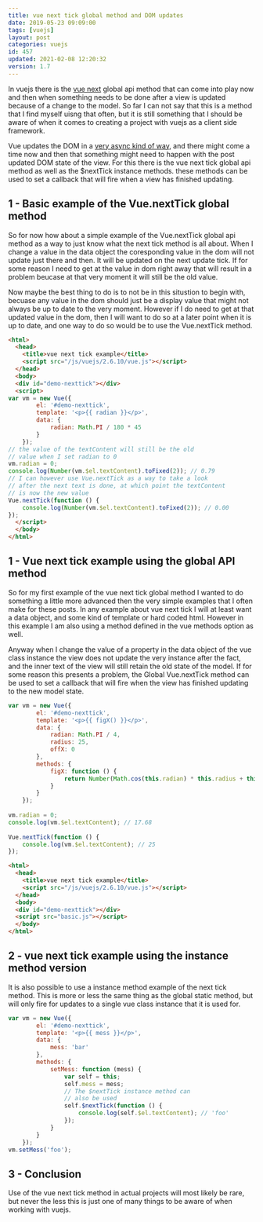 ```yaml
---
title: vue next tick global method and DOM updates
date: 2019-05-23 09:09:00
tags: [vuejs]
layout: post
categories: vuejs
id: 457
updated: 2021-02-08 12:20:32
version: 1.7
---
```


In vuejs there is the [vue next](https://vuejsdevelopers.com/2019/01/22/vue-what-is-next-tick/) global api method that can come into play now and then when something needs to be done after a view is updated because of a change to the model. So far I can not say that this is a method that I find myself uisng that often, but it is still something that I should be aware of when it comes to creating a project with vuejs as a client side framework.

Vue updates the DOM in a [very async kind of way](https://vuejs.org/v2/guide/reactivity.html#Async-Update-Queue), and there might come a time now and then that something might need to happen with the post updated DOM state of the view. For this there is the vue next tick global api method as well as the $nextTick instance methods. these methods can be used to set a callback that will fire when a view has finished updating.

<!-- more -->

## 1 - Basic example of the Vue.nextTick global method

So for now how about a simple example of the Vue.nextTick global api method as a way to just know what the next tick method is all about. When I change a value in the data object the coresponding value in the dom will not update just there and then. It will be updated on the next update tick. If for some reason I need to get at the value in dom right away that will result in a problem beucase at that very moment it will still be the old value. 

Now maybe the best thing to do is to not be in this situstion to begin with, becuase any value in the dom should just be a display value that might not always be up to date to the very moment. However if I do need to get at that updated value in the dom, then I will want to do so at a later point when it is up to date, and one way to do so would be to use the Vue.nextTick method.

```html
<html>
  <head>
    <title>vue next tick example</title>
    <script src="/js/vuejs/2.6.10/vue.js"></script>
  </head>
  <body>
  <div id="demo-nexttick"></div>
  <script>
var vm = new Vue({
        el: '#demo-nexttick',
        template: '<p>{{ radian }}</p>',
        data: {
            radian: Math.PI / 180 * 45
        }
    });
// the value of the textContent will still be the old
// value when I set radian to 0
vm.radian = 0;
console.log(Number(vm.$el.textContent).toFixed(2)); // 0.79
// I can however use Vue.nextTick as a way to take a look
// after the next text is done, at which point the textContent
// is now the new value
Vue.nextTick(function () {
    console.log(Number(vm.$el.textContent).toFixed(2)); // 0.00
});
  </script>
  </body>
</html>
```

## 1 - Vue next tick example using the global API method

So for my first example of the vue next tick global method I wanted to do something a little more advanced then the very simple examples that I often make for these posts. In any example about vue next tick I will at least want a data object, and some kind of template or hard coded html. However in this example I am also using a method defined in the vue methods option as well.

Anyway when I change the value of a property in the data object of the vue class instance the view does not update the very instance after the fact, and the inner text of the view will still retain the old state of the model. If for some reason this presents a problem, the Global Vue.nextTick method can be used to set a callback that will fire when the view has finished updating to the new model state.

```js
var vm = new Vue({
        el: '#demo-nexttick',
        template: '<p>{{ figX() }}</p>',
        data: {
            radian: Math.PI / 4,
            radius: 25,
            offX: 0
        },
        methods: {
            figX: function () {
                return Number(Math.cos(this.radian) * this.radius + this.offX).toFixed(2);
            }
        }
    });
 
vm.radian = 0;
console.log(vm.$el.textContent); // 17.68
 
Vue.nextTick(function () {
    console.log(vm.$el.textContent); // 25
});
```

```html
<html>
  <head>
    <title>vue next tick example</title>
    <script src="/js/vuejs/2.6.10/vue.js"></script>
  </head>
  <body>
  <div id="demo-nexttick"></div>
  <script src="basic.js"></script>
  </body>
</html>
```

## 2 - vue next tick example using the instance method version

It is also possible to use a instance method example of the next tick method. This is more or less the same thing as the global static method, but will only fire for updates to a single vue class instance that it is used for.

```js
var vm = new Vue({
        el: '#demo-nexttick',
        template: '<p>{{ mess }}</p>',
        data: {
            mess: 'bar'
        },
        methods: {
            setMess: function (mess) {
                var self = this;
                self.mess = mess;
                // The $nextTick instance method can
                // also be used
                self.$nextTick(function () {
                    console.log(self.$el.textContent); // 'foo'
                });
            }
        }
    });
vm.setMess('foo');
```

## 3 - Conclusion

Use of the vue next tick method in actual projects will most likely be rare, but never the less this is just one of many things to be aware of when working with vuejs.
